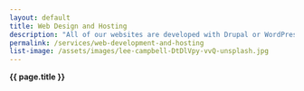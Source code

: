 ```yaml
---
layout: default
title: Web Design and Hosting
description: "All of our websites are developed with Drupal or WordPress, depending on your needs. From large enterprise websites to small, local business websites, Xandermar will have the application that fits."
permalink: /services/web-development-and-hosting
list-image: /assets/images/lee-campbell-DtDlVpy-vvQ-unsplash.jpg
---
```


**{{ page.title }}**